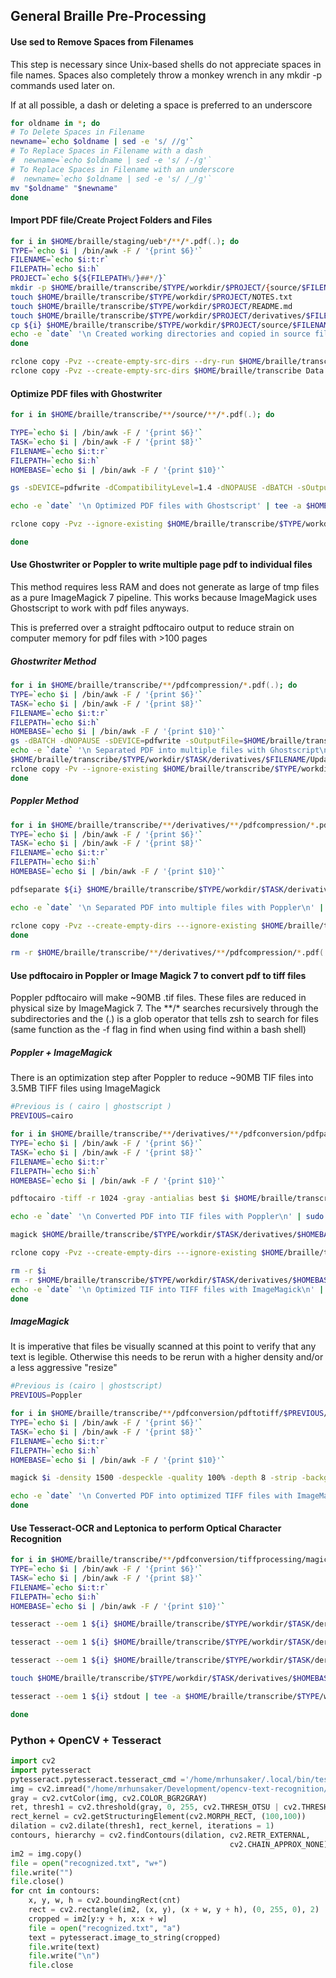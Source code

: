 ## General Braille Pre-Processing 

#### Use sed to Remove Spaces from Filenames

This step is necessary since Unix-based shells do not appreciate spaces in file names. Spaces also completely throw a monkey wrench in any mkdir -p commands used later on.

If at all possible, a dash or deleting a space is preferred to an underscore

```zsh
for oldname in *; do
# To Delete Spaces in Filename
newname=`echo $oldname | sed -e 's/ //g'`
# To Replace Spaces in Filename with a dash
#  newname=`echo $oldname | sed -e 's/ /-/g'`
# To Replace Spaces in Filename with an underscore
#  newname=`echo $oldname | sed -e 's/ /_/g'`
mv "$oldname" "$newname"
done
```

#### Import PDF file/Create Project Folders and Files

``` zsh
for i in $HOME/braille/staging/ueb*/**/*.pdf(.); do
TYPE=`echo $i | /bin/awk -F / '{print $6}'`
FILENAME=`echo $i:t:r`
FILEPATH=`echo $i:h`
PROJECT=`echo ${${FILEPATH%/}##*/}`
mkdir -p $HOME/braille/transcribe/$TYPE/workdir/$PROJECT/{source/$FILENAME/,derivatives/$FILENAME/{pdfsvg/{poppler,magick},pdfcompression,imagepreparation/{magick,opencv,python},ocr/{poppler/{html,txt,xml},pytesseract/txt,tesseractocr/{hocr,pdf,txt}},pdfconversion/{pdfpaginate/{ghostscript,cairo},pdftotiff/{cairo/optimized,magick,python}},textprocessing/{nimas,pretext,text,xhtml,xml},uebtranscription/{liblouisutdml,pretext}},scripts,finaltranscription/$FILENAME}
touch $HOME/braille/transcribe/$TYPE/workdir/$PROJECT/NOTES.txt
touch $HOME/braille/transcribe/$TYPE/workdir/$PROJECT/README.md
touch $HOME/braille/transcribe/$TYPE/workdir/$PROJECT/derivatives/$FILENAME/Updates.txt
cp ${i} $HOME/braille/transcribe/$TYPE/workdir/$PROJECT/source/$FILENAME/
echo -e `date` '\n Created working directories and copied in source files\n' | tee -a $HOME/braille/transcribe/$TYPE/workdir/$PROJECT/derivatives/$FILENAME/Updates.txt
done

rclone copy -Pvz --create-empty-src-dirs --dry-run $HOME/braille/transcribe Data:braille/transcribe 
rclone copy -Pvz --create-empty-src-dirs $HOME/braille/transcribe Data:braille/transcribe 

```
#### Optimize PDF files with Ghostwriter

``` zsh
for i in $HOME/braille/transcribe/**/source/**/*.pdf(.); do

TYPE=`echo $i | /bin/awk -F / '{print $6}'`
TASK=`echo $i | /bin/awk -F / '{print $8}'`
FILENAME=`echo $i:t:r`
FILEPATH=`echo $i:h`
HOMEBASE=`echo $i | /bin/awk -F / '{print $10}'`

gs -sDEVICE=pdfwrite -dCompatibilityLevel=1.4 -dNOPAUSE -dBATCH -sOutputFile=$HOME/braille/transcribe/$TYPE/workdir/$TASK/derivatives/$HOMEBASE/pdfcompression/"$FILENAME".pdf ${i}

echo -e `date` '\n Optimized PDF files with Ghostscript' | tee -a $HOME/braille/transcribe/$TYPE/workdir/$TASK/derivatives/$FILENAME/Updates.txt

rclone copy -Pvz --ignore-existing $HOME/braille/transcribe/$TYPE/workdir/$TASK/derivatives/$HOMEBASE/pdfcompression Data:braille/transcribe/$TYPE/workdir/$TASK/derivatives/$HOMEBASE/pdfcompression

done

```

#### Use Ghostwriter or Poppler to write multiple page pdf to individual files  

This method requires less RAM and does not generate as large of tmp files as a pure ImageMagick 7 pipeline. This works because ImageMagick uses Ghostscript to work with pdf files anyways. 

This is preferred over a straight pdftocairo output to reduce strain on computer memory for pdf files with >100 pages

##### Ghostwriter Method

```zsh
for i in $HOME/braille/transcribe/**/pdfcompression/*.pdf(.); do     
TYPE=`echo $i | /bin/awk -F / '{print $6}'`
TASK=`echo $i | /bin/awk -F / '{print $8}'`
FILENAME=`echo $i:t:r`
FILEPATH=`echo $i:h`
HOMEBASE=`echo $i | /bin/awk -F / '{print $10}'`
gs -dBATCH -dNOPAUSE -sDEVICE=pdfwrite -sOutputFile=$HOME/braille/transcribe/$TYPE/workdir/$TASK/derivatives/$HOMEBASE/pdfconversion/pdfpaginate/ghostscript/"$FILENAME"_%04d.pdf ${i}
echo -e `date` '\n Separated PDF into multiple files with Ghostscript\n' | tee -a $HOME/braille/transcribe/$TYPE/workdir/$TASK/derivatives/$FILENAME/Updates.txt
$HOME/braille/transcribe/$TYPE/workdir/$TASK/derivatives/$FILENAME/Updates.txt
rclone copy -Pv --ignore-existing $HOME/braille/transcribe/$TYPE/workdir/$TASK/derivatives/$HOMEBASE/pdfconversion/pdfpaginate  Data:braille/transcribe/$TYPE/workdir/$TASK/derivatives/$HOMEBASE/pdfconversion/pdfpaginate
done
```

##### Poppler Method

```zsh
for i in $HOME/braille/transcribe/**/derivatives/**/pdfcompression/*.pdf(.); do  
TYPE=`echo $i | /bin/awk -F / '{print $6}'`
TASK=`echo $i | /bin/awk -F / '{print $8}'`
FILENAME=`echo $i:t:r`
FILEPATH=`echo $i:h`
HOMEBASE=`echo $i | /bin/awk -F / '{print $10}'`

pdfseparate ${i} $HOME/braille/transcribe/$TYPE/workdir/$TASK/derivatives/$HOMEBASE/pdfconversion/pdfpaginate/cairo/"$FILENAME"_%04d.pdf

echo -e `date` '\n Separated PDF into multiple files with Poppler\n' | tee -a $HOME/braille/transcribe/$TYPE/workdir/$TASK/derivatives/$FILENAME/Updates.txt

rclone copy -Pvz --create-empty-dirs ---ignore-existing $HOME/braille/transcribe/$TYPE/workdir/$TASK/derivatives/$HOMEBASE/pdfconversion/pdfpaginate/cairo/ Data:braille/transcribe/$TYPE/workdir/$TASK/derivatives/$HOMEBASE/pdfconversion/pdfpaginate/cairo/
done

rm -r $HOME/braille/transcribe/**/derivatives/**/pdfcompression/*.pdf(.)
```

#### Use pdftocairo in Poppler  or Image Magick 7 to convert pdf to tiff files 

Poppler pdftocairo will make ~90MB .tif files. These files are reduced in physical size by ImageMagick 7. The \**/\* searches recursively through the subdirectories and the (.) is a glob operator that tells zsh to search for files (same function as the  -f flag in find when using find within a bash shell)

##### Poppler + ImageMagick

There is an optimization step after Poppler to reduce ~90MB TIF files into 3.5MB TIFF files using ImageMagick

```zsh
#Previous is ( cairo | ghostscript )
PREVIOUS=cairo

for i in $HOME/braille/transcribe/**/derivatives/**/pdfconversion/pdfpaginate/$PREVIOUS/*.pdf(.); do
TYPE=`echo $i | /bin/awk -F / '{print $6}'`
TASK=`echo $i | /bin/awk -F / '{print $8}'`
FILENAME=`echo $i:t:r`
FILEPATH=`echo $i:h`
HOMEBASE=`echo $i | /bin/awk -F / '{print $10}'`

pdftocairo -tiff -r 1024 -gray -antialias best $i $HOME/braille/transcribe/$TYPE/workdir/$TASK/derivatives/$HOMEBASE/pdfconversion/pdftotiff/cairo/"$FILENAME"

echo -e `date` '\n Converted PDF into TIF files with Poppler\n' | sudo tee -a $HOME/braille/transcribe/$TYPE/workdir/$TASK/derivatives/$HOMEBASE/Updates.txt

magick $HOME/braille/transcribe/$TYPE/workdir/$TASK/derivatives/$HOMEBASE/pdfconversion/pdftotiff/cairo/*.tif -quality 100% -depth 8 -strip -bordercolor white -border 2 -background white -alpha remove -alpha off $HOME/braille/transcribe/$TYPE/workdir/$TASK/derivatives/$HOMEBASE/pdfconversion/pdftotiff/cairo/optimized/"$FILENAME".tiff

rclone copy -Pvz --create-empty-dirs ---ignore-existing $HOME/braille/transcribe/$TYPE/workdir/$TASK/derivatives/$HOMEBASE/pdfconversion/pdftotiff/cairo/ Data:braille/transcribe/$TYPE/workdir/$TASK/derivatives/$HOMEBASE/pdfconversion/pdftotiff/cairo/ 

rm -r $i
rm -r $HOME/braille/transcribe/$TYPE/workdir/$TASK/derivatives/$HOMEBASE/pdfconversion/pdftotiff/cairo/"$FILENAME"* 
echo -e `date` '\n Optimized TIF into TIFF files with ImageMagick\n' | sudo tee -a $HOME/braille/transcribe/$TYPE/workdir/$TASK/derivatives/$HOMEBASE/Updates.txt
done
```

##### ImageMagick

It is imperative that files be visually scanned at this point to verify that any text is legible. Otherwise this needs to be rerun with a higher density and/or a less aggressive "resize"

```zsh
#Previous is (cairo | ghostscript)
PREVIOUS=Poppler

for i in $HOME/braille/transcribe/**/pdfconversion/pdftotiff/$PREVIOUS/*.pdf; do
TYPE=`echo $i | /bin/awk -F / '{print $6}'`
TASK=`echo $i | /bin/awk -F / '{print $8}'`
FILENAME=`echo $i:t:r`
FILEPATH=`echo $i:h`
HOMEBASE=`echo $i | /bin/awk -F / '{print $10}'`

magick $i -density 1500 -despeckle -quality 100% -depth 8 -strip -background white -bordercolor white -border 1x1 -alpha remove -alpha off -resize 50% $HOME/braille/transcribe/$TYPE/workdir/$TASK/derivatives/$HOMEBASE/pdfconversion/tiffprocessing/magick/"$FILENAME".tiff

echo -e `date` '\n Converted PDF into optimized TIFF files with ImageMagick\n' | tee -a $HOME/braille/transcribe/$TYPE/workdir/$TASK/derivatives/$HOMEBASE/Updates.txt
done
```

#### Use Tesseract-OCR and Leptonica to perform Optical Character Recognition

```zsh
for i in $HOME/braille/transcribe/**/pdfconversion/tiffprocessing/magick/*.tiff(.); do
TYPE=`echo $i | /bin/awk -F / '{print $6}'`
TASK=`echo $i | /bin/awk -F / '{print $8}'`
FILENAME=`echo $i:t:r`
FILEPATH=`echo $i:h`
HOMEBASE=`echo $i | /bin/awk -F / '{print $10}'`

tesseract --oem 1 ${i} $HOME/braille/transcribe/$TYPE/workdir/$TASK/derivatives/$HOMEBASE/ocr/tesseractocr/pdf/"$FILENAME"  pdf

tesseract --oem 1 ${i} $HOME/braille/transcribe/$TYPE/workdir/$TASK/derivatives/$HOMEBASE/ocr/tesseractocr/hocr/"$FILENAME""hocr"  hocr

tesseract --oem 1 ${i} $HOME/braille/transcribe/$TYPE/workdir/$TASK/derivatives/$HOMEBASE/ocr/tesseractocr/txt/"$FILENAME" 

touch $HOME/braille/transcribe/$TYPE/workdir/$TASK/derivatives/$HOMEBASE/ocr/tesseractocr/pdf/"$HOMEBASE"_textout.txt

tesseract --oem 1 ${i} stdout | tee -a $HOME/braille/transcribe/$TYPE/workdir/$TASK/derivatives/$HOMEBASE/ocr/tesseractocr/pdf/"$HOMEBASE"_textout.txt

done
```

### Python + OpenCV + Tesseract

```python
import cv2 
import pytesseract 
pytesseract.pytesseract.tesseract_cmd ='/home/mrhunsaker/.local/bin/tesseract'
img = cv2.imread("/home/mrhunsaker/Development/opencv-text-recognition/Book07_0041.tiff") 
gray = cv2.cvtColor(img, cv2.COLOR_BGR2GRAY) 
ret, thresh1 = cv2.threshold(gray, 0, 255, cv2.THRESH_OTSU | cv2.THRESH_BINARY_INV) 
rect_kernel = cv2.getStructuringElement(cv2.MORPH_RECT, (100,100)) 
dilation = cv2.dilate(thresh1, rect_kernel, iterations = 1)  
contours, hierarchy = cv2.findContours(dilation, cv2.RETR_EXTERNAL,  
                                                 cv2.CHAIN_APPROX_NONE) 
im2 = img.copy() 
file = open("recognized.txt", "w+") 
file.write("") 
file.close() 
for cnt in contours: 
    x, y, w, h = cv2.boundingRect(cnt) 
    rect = cv2.rectangle(im2, (x, y), (x + w, y + h), (0, 255, 0), 2) 
    cropped = im2[y:y + h, x:x + w] 
    file = open("recognized.txt", "a") 
    text = pytesseract.image_to_string(cropped) 
    file.write(text) 
    file.write("\n") 
    file.close 
```

